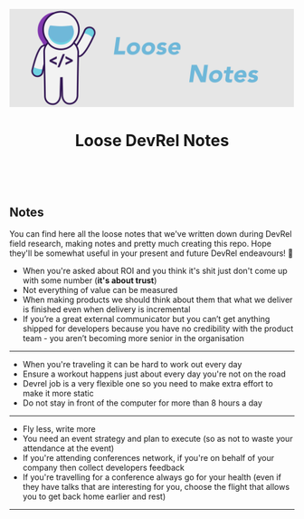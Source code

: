 <div align="center">
<br>
<img src="LooseNotesLogo.png"
/>
<br/>
<h1>Loose DevRel Notes</h1>
</div>
<br/>
<p align="center">
<a href="https://github.com/DevrelSpace/Devrel-Notebook/tree/master/Developer-Community"><img src="https://img.shields.io/badge/Developer-Community-brightgreen" alt=""/></a>     <a href="https://github.com/DevrelSpace/Devrel-Notebook/tree/master/Developer-Experience"><img src="https://img.shields.io/badge/Developer-Experience-brightgreen" alt=""/></a>   <a href="https://github.com/DevrelSpace/Devrel-Notebook/tree/master/Developer-Evangelism"><img src="https://img.shields.io/badge/Developer-Evangelism-brightgreen" alt=""/></a> <a href="https://github.com/DevrelSpace/Devrel-Notebook/tree/master/Developer-Advocacy"><img src="https://img.shields.io/badge/Developer%20-Advocacy-brightgreen" alt=""/></a> <a href="https://github.com/DevrelSpace/Devrel-Notebook/tree/master/Devrel-Management"><img src="https://img.shields.io/badge/Devrel-Management-brightgreen" alt=""/></a>
</p>

## Notes

You can find here all the loose notes that we've written down during DevRel field research, making notes and pretty much creating this repo. Hope they'll be somewhat useful in your present and future DevRel endeavours! 🖖

* When you're asked about ROI and you think it's shit just don't come up with some number (**it's about trust**)
* Not everything of value can be measured
* When making products we should think about them that what we deliver is finished even when delivery is incremental
* If you’re a great external communicator but you can’t get anything shipped for developers because you have no credibility with the product team - you aren’t becoming more senior in the organisation

---------------------------------------------------------------------------

* When you're traveling it can be hard to work out every day
* Ensure a workout happens just about every day you're not on the road
* Devrel job is a very flexible one so you need to make extra effort to make it more static
* Do not stay in front of the computer for more than 8 hours a day

---------------------------------------------------------------------------

* Fly less, write more
* You need an event strategy and plan to execute (so as not to waste your attendance at the event)
* If you're attending conferences network, if you're on behalf of your company then collect developers feedback
* If you're travelling for a conference always go for your health (even if they have talks that are interesting for you, choose the flight that allows you to get back home earlier and rest)

---------------------------------------------------------------------------
